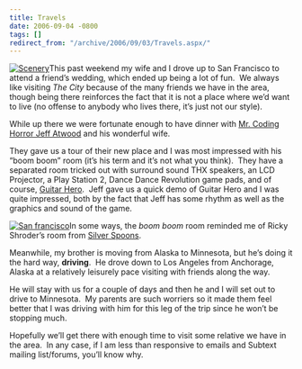 ```yaml
---
title: Travels
date: 2006-09-04 -0800
tags: []
redirect_from: "/archive/2006/09/03/Travels.aspx/"
---
```


[![Scenery](https://haacked.com/images/haacked_com/WindowsLiveWriter/Travels_14EF5/dsc01431_edited_thumb.jpg)](https://haacked.com/images/haacked_com/WindowsLiveWriter/Travels_14EF5/dsc01431_edited6.jpg)This
past weekend my wife and I drove up to San Francisco to attend a
friend’s wedding, which ended up being a lot of fun.  We always like
visiting *The City* because of the many friends we have in the area,
though being there reinforces the fact that it is not a place where we’d
want to live (no offense to anybody who lives there, it’s just not our
style).

While up there we were fortunate enough to have dinner with [Mr. Coding
Horror Jeff Atwood](http://codinghorror.com/blog/) and his wonderful
wife.

They gave us a tour of their new place and I was most impressed with his
“boom boom” room (it’s his term and it’s not what you think).  They have
a separated room tricked out with surround sound THX speakers, an LCD
Projector, a Play Station 2, Dance Dance Revolution game pads, and of
course, [Guitar
Hero](http://www.codinghorror.com/blog/archives/000437.html).  Jeff gave
us a quick demo of Guitar Hero and I was quite impressed, both by the
fact that Jeff has some rhythm as well as the graphics and sound of the
game.

[![San
francisco](https://haacked.com/images/haacked_com/WindowsLiveWriter/Travels_14EF5/dsc01414_edited_thumb.jpg)](https://haacked.com/images/haacked_com/WindowsLiveWriter/Travels_14EF5/dsc01414_edited6.jpg)In
some ways, the *boom boom* room reminded me of Ricky Shroder’s room from
[Silver Spoons](http://en.wikipedia.org/wiki/Silver_Spoons).

Meanwhile, my brother is moving from Alaska to Minnesota, but he’s doing
it the hard way, **driving**.  He drove down to Los Angeles from
Anchorage, Alaska at a relatively leisurely pace visiting with friends
along the way.

He will stay with us for a couple of days and then he and I will set out
to drive to Minnesota.  My parents are such worriers so it made them
feel better that I was driving with him for this leg of the trip since
he won’t be stopping much.

Hopefully we’ll get there with enough time to visit some relative we
have in the area.  In any case, if I am less than responsive to emails
and Subtext mailing list/forums, you’ll know why.

